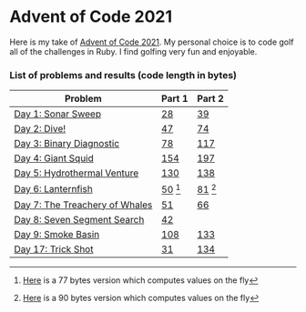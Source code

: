# Advent of Code 2021

Here is my take of [Advent of Code 2021](https://adventofcode.com/2021). My personal choice is to code golf all of the challenges in Ruby. I find golfing very fun and enjoyable.

### List of problems and results (code length in bytes)

| Problem | Part 1 | Part 2 |
|---------|--------|--------|
| [Day 1: Sonar Sweep](https://adventofcode.com/2021/day/1) | [28](day1/part1/solver2.rb) | [39](day1/part2/solver3.rb) |
| [Day 2: Dive!](https://adventofcode.com/2021/day/2) | [47](day2/part1/solver6.rb) | [74](day2/part2/solver7.rb) |
| [Day 3: Binary Diagnostic](https://adventofcode.com/2021/day/3) | [78](day3/part1/solver5.rb) | [117](day3/part2/solver4.rb) |
| [Day 4: Giant Squid](https://adventofcode.com/2021/day/4) | [154](day4/part1/solver4.rb) | [197](day4/part2/solver5.rb) |
| [Day 5: Hydrothermal Venture](https://adventofcode.com/2021/day/5) | [130](day5/part1/solver3.rb) | [138](day5/part2/solver3.rb) |
| [Day 6: Lanternfish](https://adventofcode.com/2021/day/6) | [50](day6/part1/solver4.rb) [^1] | [81](day6/part2/solver4.rb) [^2] |
| [Day 7: The Treachery of Whales](https://adventofcode.com/2021/day/7) | [51](day7/part1/solver4.rb) | [66](day7/part2/solver5.rb) |
| [Day 8: Seven Segment Search](https://adventofcode.com/2021/day/8) | [42](day8/part1/solver5.rb) | |
| [Day 9: Smoke Basin](https://adventofcode.com/2021/day/9) | [108](day9/part1/solver5.rb) | [133](day9/part2/solver2.rb) |
| [Day 17: Trick Shot](https://adventofcode.com/2021/day/17) | [31](day17/part1/solver.rb) | [134](day17/part2/solver5.rb) |

[^1]: [Here](day6/part1/solver3.rb) is a 77 bytes version which computes values on the fly
[^2]: [Here](day6/part2/solver3.rb) is a 90 bytes version which computes values on the fly
